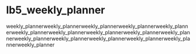 # lb5_weekly_planner
weekly_plannerweekly_plannerweekly_plannerweekly_plannerweekly_plannerweekly_plannerweekly_plannerweekly_plannerweekly_plannerweekly_plannerweekly_plannerweekly_plannerweekly_plannerweekly_plannerweekly_plannerweekly_planner
